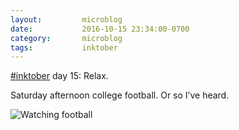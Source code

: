```yaml
---
layout:         microblog
date:           2016-10-15 23:34:00-0700
category:       microblog
tags:           inktober
---
```

[#inktober](/tags/inktober) day 15: Relax.

Saturday afternoon college football. Or so I’ve heard.

![Watching football](/images/microblog/201610152334.jpg)
